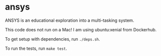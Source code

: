 # ansys

ANSYS is an educational exploration into a multi-tasking system.

This code does not run on a Mac! I am using ubuntu:xenial from Dockerhub.

To get setup with dependencies, run `./deps.sh`.

To run the tests, run `make test`.

